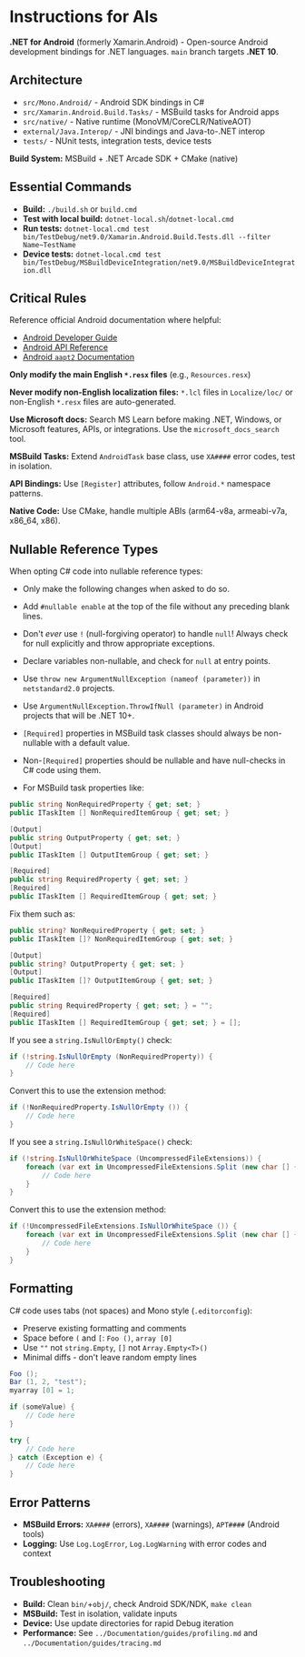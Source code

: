 # Instructions for AIs

**.NET for Android** (formerly Xamarin.Android) - Open-source Android development bindings for .NET languages. `main` branch targets **.NET 10**.

## Architecture
- `src/Mono.Android/` - Android SDK bindings in C#
- `src/Xamarin.Android.Build.Tasks/` - MSBuild tasks for Android apps  
- `src/native/` - Native runtime (MonoVM/CoreCLR/NativeAOT)
- `external/Java.Interop/` - JNI bindings and Java-to-.NET interop
- `tests/` - NUnit tests, integration tests, device tests

**Build System:** MSBuild + .NET Arcade SDK + CMake (native)

## Essential Commands
- **Build:** `./build.sh` or `build.cmd`
- **Test with local build:** `dotnet-local.sh`/`dotnet-local.cmd` 
- **Run tests:** `dotnet-local.cmd test bin/TestDebug/net9.0/Xamarin.Android.Build.Tests.dll --filter Name~TestName`
- **Device tests:** `dotnet-local.cmd test bin/TestDebug/MSBuildDeviceIntegration/net9.0/MSBuildDeviceIntegration.dll`

## Critical Rules

Reference official Android documentation where helpful:
* [Android Developer Guide](https://developer.android.com/develop)
* [Android API Reference](https://developer.android.com/reference)
* [Android `aapt2` Documentation](https://developer.android.com/tools/aapt2)

**Only modify the main English `*.resx` files** (e.g., `Resources.resx`)

**Never modify non-English localization files:** `*.lcl` files in `Localize/loc/` or non-English `*.resx` files are auto-generated.

**Use Microsoft docs:** Search MS Learn before making .NET, Windows, or Microsoft features, APIs, or integrations. Use the `microsoft_docs_search` tool.

**MSBuild Tasks:** Extend `AndroidTask` base class, use `XA####` error codes, test in isolation.

**API Bindings:** Use `[Register]` attributes, follow `Android.*` namespace patterns.

**Native Code:** Use CMake, handle multiple ABIs (arm64-v8a, armeabi-v7a, x86_64, x86).

## Nullable Reference Types

When opting C# code into nullable reference types:

* Only make the following changes when asked to do so.

* Add `#nullable enable` at the top of the file without any preceding blank lines.

* Don't *ever* use `!` (null-forgiving operator) to handle `null`! Always check for null explicitly and throw appropriate exceptions.

* Declare variables non-nullable, and check for `null` at entry points.

* Use `throw new ArgumentNullException (nameof (parameter))` in `netstandard2.0` projects.

* Use `ArgumentNullException.ThrowIfNull (parameter)` in Android projects that will be .NET 10+.

* `[Required]` properties in MSBuild task classes should always be non-nullable with a default value.

* Non-`[Required]` properties should be nullable and have null-checks in C# code using them.

* For MSBuild task properties like:

```csharp
public string NonRequiredProperty { get; set; }
public ITaskItem [] NonRequiredItemGroup { get; set; }

[Output]
public string OutputProperty { get; set; }
[Output]
public ITaskItem [] OutputItemGroup { get; set; }

[Required]
public string RequiredProperty { get; set; }
[Required]
public ITaskItem [] RequiredItemGroup { get; set; }
```

Fix them such as:

```csharp
public string? NonRequiredProperty { get; set; }
public ITaskItem []? NonRequiredItemGroup { get; set; }

[Output]
public string? OutputProperty { get; set; }
[Output]
public ITaskItem []? OutputItemGroup { get; set; }

[Required]
public string RequiredProperty { get; set; } = "";
[Required]
public ITaskItem [] RequiredItemGroup { get; set; } = [];
```

If you see a `string.IsNullOrEmpty()` check:

```csharp
if (!string.IsNullOrEmpty (NonRequiredProperty)) {
    // Code here
}
```

Convert this to use the extension method:

```csharp
if (!NonRequiredProperty.IsNullOrEmpty ()) {
    // Code here
}
```

If you see a `string.IsNullOrWhiteSpace()` check:

```csharp
if (!string.IsNullOrWhiteSpace (UncompressedFileExtensions)) {
    foreach (var ext in UncompressedFileExtensions.Split (new char [] { ';', ',' }, StringSplitOptions.RemoveEmptyEntries)) {
        // Code here
    }
}
```

Convert this to use the extension method:

```csharp
if (!UncompressedFileExtensions.IsNullOrWhiteSpace ()) {
    foreach (var ext in UncompressedFileExtensions.Split (new char [] { ';', ',' }, StringSplitOptions.RemoveEmptyEntries)) {
        // Code here
    }
}
```

## Formatting

C# code uses tabs (not spaces) and Mono style (`.editorconfig`):
- Preserve existing formatting and comments
- Space before `(` and `[`: `Foo ()`, `array [0]`
- Use `""` not `string.Empty`, `[]` not `Array.Empty<T>()`
- Minimal diffs - don't leave random empty lines

```csharp
Foo ();
Bar (1, 2, "test");
myarray [0] = 1;

if (someValue) {
    // Code here
}

try {
    // Code here
} catch (Exception e) {
    // Code here
}
```

## Error Patterns
- **MSBuild Errors:** `XA####` (errors), `XA####` (warnings), `APT####` (Android tools)
- **Logging:** Use `Log.LogError`, `Log.LogWarning` with error codes and context

## Troubleshooting
- **Build:** Clean `bin/`+`obj/`, check Android SDK/NDK, `make clean`
- **MSBuild:** Test in isolation, validate inputs
- **Device:** Use update directories for rapid Debug iteration
- **Performance:** See `../Documentation/guides/profiling.md` and `../Documentation/guides/tracing.md`
